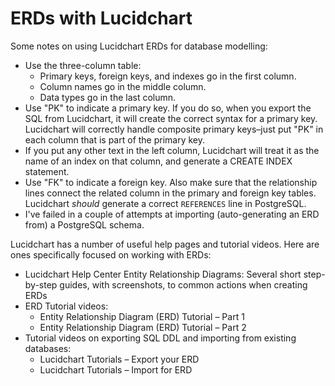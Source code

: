 # ERDs with Lucidchart

Some notes on using Lucidchart ERDs for database modelling:

* Use the three-column table:
    * Primary keys, foreign keys, and indexes go in the first column.
    * Column names go in the middle column.
    * Data types go in the last column.
* Use "PK" to indicate a primary key. If you do so, when you export the SQL from Lucidchart, it will create the correct syntax for a primary key. Lucidchart will correctly handle composite primary keys–just put "PK" in each column that is part of the primary key.
* If you put any other text in the left column, Lucidchart will treat it as the name of an index on that column, and generate a CREATE INDEX statement.
* Use "FK" to indicate a foreign key. Also make sure that the relationship lines connect the related column in the primary and foreign key tables. Lucidchart *should* generate a correct `REFERENCES` line in PostgreSQL.
* I've failed in a couple of attempts at importing (auto-generating an ERD from) a PostgreSQL schema.

Lucidchart has a number of useful help pages and tutorial videos. Here are ones specifically focused on working with ERDs:

* Lucidchart Help Center Entity Relationship Diagrams: Several short step-by-step guides, with screenshots, to common actions when creating ERDs
* ERD Tutorial videos:
    * Entity Relationship Diagram (ERD) Tutorial – Part 1
    * Entity Relationship Diagram (ERD) Tutorial – Part 2
* Tutorial videos on exporting SQL DDL and importing from existing databases:
    * Lucidchart Tutorials – Export your ERD
    * Lucidchart Tutorials – Import for ERD


